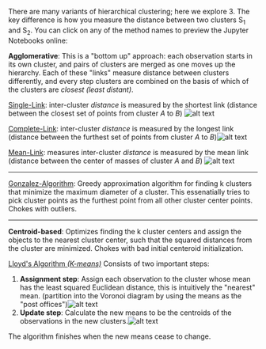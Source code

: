 There are many variants of hierarchical clustering; here we explore 3.
The key difference is how you measure the distance between two clusters S<sub>1</sub> and S<sub>2</sub>.
You can click on any of the method names to preview the Jupyter Notebooks online:

**Agglomerative**: This is a "bottom up" approach: each observation starts in its own cluster, and pairs of clusters are merged as one moves up the hierarchy. Each of these "links" measure distance between clusters differently, and every step clusters are combined on the basis of which of the clusters are *closest (least distant)*.

[Single-Link](https://nbviewer.jupyter.org/github/TarunSunkaraneni/Clustering/blob/master/notebooks/Single-Link.ipynb): inter-cluster *distance* is measured by the shortest link (distance between the closest set of points from cluster *A* to *B*) ![alt text](https://wikimedia.org/api/rest_v1/media/math/render/svg/4ea47cb29523a267681865d874c59575c56860d0)

[Complete-Link](https://nbviewer.jupyter.org/github/TarunSunkaraneni/Clustering/blob/master/notebooks/Complete-Link.ipynb): inter-cluster *distance* is measured by the longest link (distance between the furthest set of points from cluster *A* to *B*)![alt text](https://wikimedia.org/api/rest_v1/media/math/render/svg/d701e358058dbf66bb18b11a570a089a150ef356)

[Mean-Link](https://nbviewer.jupyter.org/github/TarunSunkaraneni/Clustering/blob/master/notebooks/Mean-Link.ipynb): measures inter-cluster *distance* is measured by the mean link (distance between the center of masses of cluster *A* and *B*) ![alt text](https://wikimedia.org/api/rest_v1/media/math/render/svg/f41f68299e332d3d7e25ad5518e9933ce91025d3)

---

[Gonzalez-Algorithm](https://nbviewer.jupyter.org/github/TarunSunkaraneni/Clustering/blob/master/notebooks/Gonzalez.ipynb):  Greedy approximation algorithm for finding k clusters that minimize the maximum diameter of a cluster. This essenatially tries to pick cluster points as the furthest point from all other cluster center points. Chokes with outliers.

---

**Centroid-based**: Optimizes finding the k cluster centers and assign the objects to the nearest cluster center, such that the squared distances from the cluster are minimized. Chokes with bad initial centeroid initialization.

[Lloyd's Algorithm *(K-means)*](https://nbviewer.jupyter.org/github/TarunSunkaraneni/Clustering/blob/master/notebooks/Lloyd-Algorithm.ipynb)
Consists of two important steps:
1. **Assignment step**: Assign each observation to the cluster whose mean has the least squared Euclidean distance, this is intuitively the "nearest" mean. (partition into the Voronoi diagram by using the means as the "post offices")![alt text](https://wikimedia.org/api/rest_v1/media/math/render/svg/145a262c93066470be0e062683d64340a1b20121)
2. **Update step**: Calculate the new means to be the centroids of the observations in the new clusters.![alt text](https://wikimedia.org/api/rest_v1/media/math/render/svg/740f4271e822c6400120cb7020ed9cb8439207da)

The algorithm finishes when the new means cease to change.
